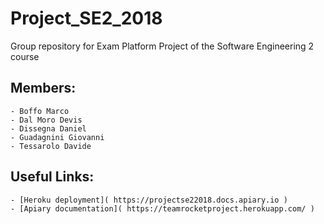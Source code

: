 # Project_SE2_2018
Group repository for Exam Platform Project of the Software Engineering 2 course
## Members:
    - Boffo Marco
    - Dal Moro Devis
    - Dissegna Daniel
    - Guadagnini Giovanni
    - Tessarolo Davide

## Useful Links:
    - [Heroku deployment]( https://projectse22018.docs.apiary.io )
    - [Apiary documentation]( https://teamrocketproject.herokuapp.com/ )
